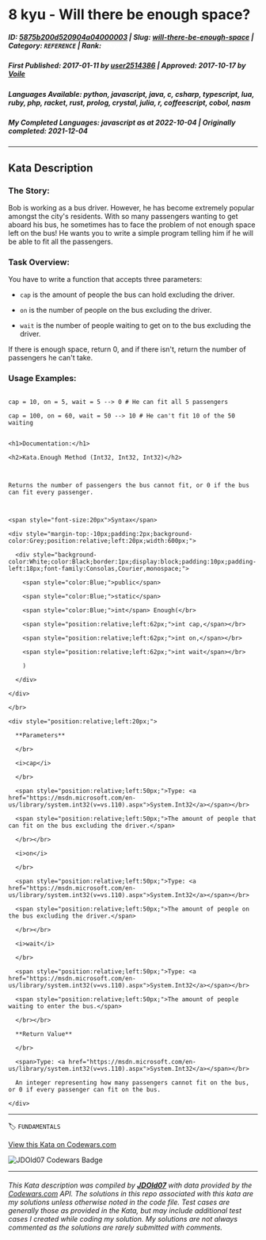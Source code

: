 # 8 kyu - Will there be enough space?

##### **ID**: [5875b200d520904a04000003](https://www.codewars.com/kata/5875b200d520904a04000003) | **Slug**: [will-there-be-enough-space](https://www.codewars.com/kata/5875b200d520904a04000003) | **Category**: `REFERENCE` | **Rank**: <span style="color:white">8 kyu</span>

##### **First Published**: 2017-01-11 ***by*** [user2514386](https://www.codewars.com/users/user2514386) | **Approved**: 2017-10-17 ***by*** [Voile](https://www.codewars.com/users/Voile)

##### **Languages Available**: python, javascript, java, c, csharp, typescript, lua, ruby, php, racket, rust, prolog, crystal, julia, r, coffeescript, cobol, nasm

##### **My Completed Languages**: javascript ***as at*** 2022-10-04 | **Originally completed**: 2021-12-04

---

## Kata Description


### The Story:

Bob is working as a bus driver. However, he has become extremely popular amongst the city's residents. With so many passengers wanting to get aboard his bus, he sometimes has to face the problem of not enough space left on the bus! He wants you to write a simple program telling him if he will be able to fit all the passengers.



### Task Overview:



You have to write a function that accepts three parameters: 

* `cap` is the amount of people the bus can hold excluding the driver.

* `on` is the number of people on the bus excluding the driver.

* `wait` is the number of people waiting to get on to the bus excluding the driver.



If there is enough space, return 0, and if there isn't, return the number of passengers he can't take.



### Usage Examples:



```

cap = 10, on = 5, wait = 5 --> 0 # He can fit all 5 passengers

cap = 100, on = 60, wait = 50 --> 10 # He can't fit 10 of the 50 waiting

```



```if:csharp

<h1>Documentation:</h1>

<h2>Kata.Enough Method (Int32, Int32, Int32)</h2>



Returns the number of passengers the bus cannot fit, or 0 if the bus can fit every passenger.



<span style="font-size:20px">Syntax</span>

<div style="margin-top:-10px;padding:2px;background-color:Grey;position:relative;left:20px;width:600px;">

  <div style="background-color:White;color:Black;border:1px;display:block;padding:10px;padding-left:18px;font-family:Consolas,Courier,monospace;">

    <span style="color:Blue;">public</span>

    <span style="color:Blue;">static</span>

    <span style="color:Blue;">int</span> Enough(</br>

    <span style="position:relative;left:62px;">int cap,</span></br>

    <span style="position:relative;left:62px;">int on,</span></br>

    <span style="position:relative;left:62px;">int wait</span></br>

    )

  </div>

</div>

</br>

<div style="position:relative;left:20px;">

  **Parameters**

  </br>

  <i>cap</i>

  </br>

  <span style="position:relative;left:50px;">Type: <a href="https://msdn.microsoft.com/en-us/library/system.int32(v=vs.110).aspx">System.Int32</a></span></br>

  <span style="position:relative;left:50px;">The amount of people that can fit on the bus excluding the driver.</span>

  </br></br>

  <i>on</i>

  </br>

  <span style="position:relative;left:50px;">Type: <a href="https://msdn.microsoft.com/en-us/library/system.int32(v=vs.110).aspx">System.Int32</a></span></br>

  <span style="position:relative;left:50px;">The amount of people on the bus excluding the driver.</span>

  </br></br>

  <i>wait</i>

  </br>

  <span style="position:relative;left:50px;">Type: <a href="https://msdn.microsoft.com/en-us/library/system.int32(v=vs.110).aspx">System.Int32</a></span></br>

  <span style="position:relative;left:50px;">The amount of people waiting to enter the bus.</span>

  </br></br>

  **Return Value**

  </br>

  <span>Type: <a href="https://msdn.microsoft.com/en-us/library/system.int32(v=vs.110).aspx">System.Int32</a></span></br>

  An integer representing how many passengers cannot fit on the bus, or 0 if every passenger can fit on the bus.

</div>

```



---


🏷 `FUNDAMENTALS`


[View this Kata on Codewars.com](https://www.codewars.com/kata/5875b200d520904a04000003)

![](https://www.codewars.com/users/jdold07/badges/large "JDOld07 Codewars Badge")

---

###### *This Kata description was compiled by [**JDOld07**](https://tpstech.dev) with data provided by the [Codewars.com](https://www.codewars.com) API.  The solutions in this repo associated with this kata are my solutions unless otherwise noted in the code file.  Test cases are generally those as provided in the Kata, but may include additional test cases I created while coding my solution.  My solutions are not always commented as the solutions are rarely submitted with comments.*
